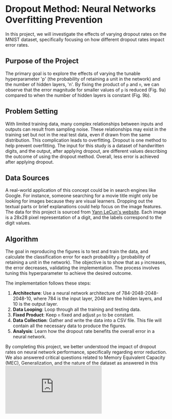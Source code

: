 # Dropout Method: Neural Networks Overfitting Prevention

In this project, we will investigate the effects of varying dropout rates on the MNIST dataset, specifically focusing on how different dropout rates impact error rates.

## Purpose of the Project

The primary goal is to explore the effects of varying the tunable hyperparameter 'p' (the probability of retaining a unit in the network) and the number of hidden layers, 'n'. By fixing the product of `p` and `n`, we can observe that the error magnitude for smaller values of `p` is reduced (Fig. 9a) compared to when the number of hidden layers is constant (Fig. 9b).

## Problem Setting

With limited training data, many complex relationships between inputs and outputs can result from sampling noise. These relationships may exist in the training set but not in the real test data, even if drawn from the same distribution. This complication leads to overfitting. Dropout is one method to help prevent overfitting. The input for this study is a dataset of handwritten digits, and the output, after applying dropout, are different values describing the outcome of using the dropout method. Overall, less error is achieved after applying dropout.

## Data Sources

A real-world application of this concept could be in search engines like Google. For instance, someone searching for a movie title might only be looking for images because they are visual learners. Dropping out the textual parts or brief explanations could help focus on the image features. The data for this project is sourced from [Yann LeCun's website](http://yann.lecun.com/exdb/mnist/). Each image is a 28x28 pixel representation of a digit, and the labels correspond to the digit values.

## Algorithm

The goal in reproducing the figures is to test and train the data, and calculate the classification error for each probability `p` (probability of retaining a unit in the network). The objective is to show that as `p` increases, the error decreases, validating the implementation. The process involves tuning this hyperparameter to achieve the desired outcome.

The implementation follows these steps:

1. **Architecture**: Use a neural network architecture of 784-2048-2048-2048-10, where 784 is the input layer, 2048 are the hidden layers, and 10 is the output layer.
2. **Data Looping**: Loop through all the training and testing data.
3. **Fixed Product**: Keep `n` fixed and adjust `pn` to be constant.
4. **Data Collection**: Gather and write the data into a CSV file. This file will contain all the necessary data to produce the figures.
5. **Analysis**: Learn how the dropout rate benefits the overall error in a neural network.

By completing this project, we better understood the impact of dropout rates on neural network performance, specifically regarding error reduction. We also answered critical questions related to Memory Equivalent Capacity (MEC), Generalization, and the nature of the dataset as answered in this ![pdf report](https://github.com/Apratim08/Dropout-Neural-Networks-Analysis/blob/main/CS294_Final_Project.pdf)
